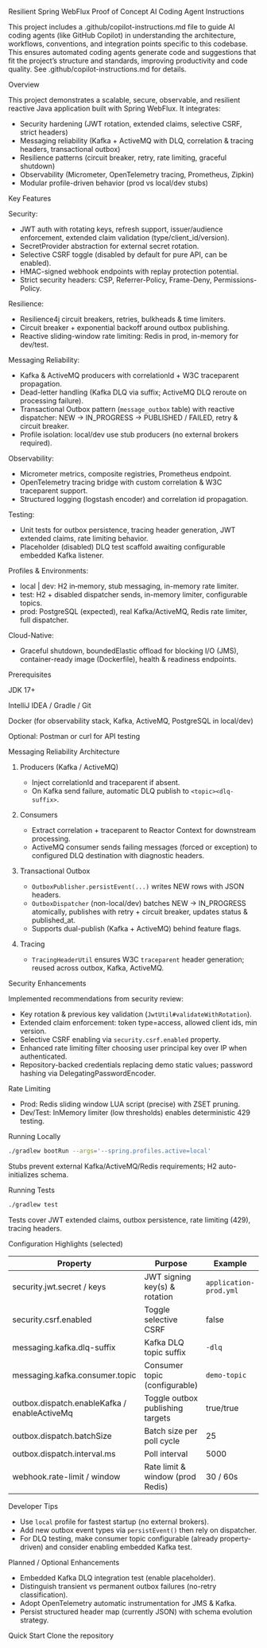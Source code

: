 Resilient Spring WebFlux Proof of Concept
AI Coding Agent Instructions

This project includes a .github/copilot-instructions.md file to guide AI coding agents (like GitHub Copilot) in understanding the architecture, workflows, conventions, and integration points specific to this codebase. This ensures automated coding agents generate code and suggestions that fit the project’s structure and standards, improving productivity and code quality. See .github/copilot-instructions.md for details.

Overview

This project demonstrates a scalable, secure, observable, and resilient reactive Java application built with Spring WebFlux. It integrates:
- Security hardening (JWT rotation, extended claims, selective CSRF, strict headers)
- Messaging reliability (Kafka + ActiveMQ with DLQ, correlation & tracing headers, transactional outbox)
- Resilience patterns (circuit breaker, retry, rate limiting, graceful shutdown)
- Observability (Micrometer, OpenTelemetry tracing, Prometheus, Zipkin)
- Modular profile-driven behavior (prod vs local/dev stubs)

Key Features

Security:
- JWT auth with rotating keys, refresh support, issuer/audience enforcement, extended claim validation (type/client_id/version).
- SecretProvider abstraction for external secret rotation.
- Selective CSRF toggle (disabled by default for pure API, can be enabled).
- HMAC-signed webhook endpoints with replay protection potential.
- Strict security headers: CSP, Referrer-Policy, Frame-Deny, Permissions-Policy.

Resilience:
- Resilience4j circuit breakers, retries, bulkheads & time limiters.
- Circuit breaker + exponential backoff around outbox publishing.
- Reactive sliding-window rate limiting: Redis in prod, in-memory for dev/test.

Messaging Reliability:
- Kafka & ActiveMQ producers with correlationId + W3C traceparent propagation.
- Dead-letter handling (Kafka DLQ via suffix; ActiveMQ DLQ reroute on processing failure).
- Transactional Outbox pattern (`message_outbox` table) with reactive dispatcher: NEW -> IN_PROGRESS -> PUBLISHED / FAILED, retry & circuit breaker.
- Profile isolation: local/dev use stub producers (no external brokers required).

Observability:
- Micrometer metrics, composite registries, Prometheus endpoint.
- OpenTelemetry tracing bridge with custom correlation & W3C traceparent support.
- Structured logging (logstash encoder) and correlation id propagation.

Testing:
- Unit tests for outbox persistence, tracing header generation, JWT extended claims, rate limiting behavior.
- Placeholder (disabled) DLQ test scaffold awaiting configurable embedded Kafka listener.

Profiles & Environments:
- local | dev: H2 in‑memory, stub messaging, in-memory rate limiter.
- test: H2 + disabled dispatcher sends, in-memory limiter, configurable topics.
- prod: PostgreSQL (expected), real Kafka/ActiveMQ, Redis rate limiter, full dispatcher.

Cloud-Native:
- Graceful shutdown, boundedElastic offload for blocking I/O (JMS), container-ready image (Dockerfile), health & readiness endpoints.

Prerequisites

JDK 17+

IntelliJ IDEA / Gradle / Git

Docker (for observability stack, Kafka, ActiveMQ, PostgreSQL in local/dev)

Optional: Postman or curl for API testing

Messaging Reliability Architecture

1. Producers (Kafka / ActiveMQ)
	- Inject correlationId and traceparent if absent.
	- On Kafka send failure, automatic DLQ publish to `<topic><dlq-suffix>`.

2. Consumers
	- Extract correlation + traceparent to Reactor Context for downstream processing.
	- ActiveMQ consumer sends failing messages (forced or exception) to configured DLQ destination with diagnostic headers.

3. Transactional Outbox
	- `OutboxPublisher.persistEvent(...)` writes NEW rows with JSON headers.
	- `OutboxDispatcher` (non-local/dev) batches NEW -> IN_PROGRESS atomically, publishes with retry + circuit breaker, updates status & published_at.
	- Supports dual-publish (Kafka + ActiveMQ) behind feature flags.

4. Tracing
	- `TracingHeaderUtil` ensures W3C `traceparent` header generation; reused across outbox, Kafka, ActiveMQ.

Security Enhancements

Implemented recommendations from security review:
- Key rotation & previous key validation (`JwtUtil#validateWithRotation`).
- Extended claim enforcement: token type=access, allowed client ids, min version.
- Selective CSRF enabling via `security.csrf.enabled` property.
- Enhanced rate limiting filter choosing user principal key over IP when authenticated.
- Repository-backed credentials replacing demo static values; password hashing via DelegatingPasswordEncoder.

Rate Limiting
- Prod: Redis sliding window LUA script (precise) with ZSET pruning.
- Dev/Test: InMemory limiter (low thresholds) enables deterministic 429 testing.

Running Locally
```bash
./gradlew bootRun --args='--spring.profiles.active=local'
```
Stubs prevent external Kafka/ActiveMQ/Redis requirements; H2 auto-initializes schema.

Running Tests
```bash
./gradlew test
```
Tests cover JWT extended claims, outbox persistence, rate limiting (429), tracing headers.

Configuration Highlights (selected)

| Property | Purpose | Example |
|----------|---------|---------|
| security.jwt.secret / keys | JWT signing key(s) & rotation | `application-prod.yml` |
| security.csrf.enabled | Toggle selective CSRF | false |
| messaging.kafka.dlq-suffix | Kafka DLQ topic suffix | `-dlq` |
| messaging.kafka.consumer.topic | Consumer topic (configurable) | `demo-topic` |
| outbox.dispatch.enableKafka / enableActiveMq | Toggle outbox publishing targets | true/true |
| outbox.dispatch.batchSize | Batch size per poll cycle | 25 |
| outbox.dispatch.interval.ms | Poll interval | 5000 |
| webhook.rate-limit / window | Rate limit & window (prod Redis) | 30 / 60s |

Developer Tips
- Use `local` profile for fastest startup (no external brokers).
- Add new outbox event types via `persistEvent()` then rely on dispatcher.
- For DLQ testing, make consumer topic configurable (already property-driven) and consider enabling embedded Kafka test.

Planned / Optional Enhancements
- Embedded Kafka DLQ integration test (enable placeholder).
- Distinguish transient vs permanent outbox failures (no-retry classification).
- Adopt OpenTelemetry automatic instrumentation for JMS & Kafka.
- Persist structured header map (currently JSON) with schema evolution strategy.

Quick Start
Clone the repository
